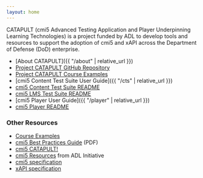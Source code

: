 ```yaml
---
layout: home
---
```

<!--
    Copyright 2021 Rustici Software

    Licensed under the Apache License, Version 2.0 (the "License");
    you may not use this file except in compliance with the License.
    You may obtain a copy of the License at

        http://www.apache.org/licenses/LICENSE-2.0

    Unless required by applicable law or agreed to in writing, software
    distributed under the License is distributed on an "AS IS" BASIS,
    WITHOUT WARRANTIES OR CONDITIONS OF ANY KIND, either express or implied.
    See the License for the specific language governing permissions and
    limitations under the License.
-->

CATAPULT (cmi5 Advanced Testing Application and Player Underpinning Learning Technologies) is a project funded by ADL
to develop tools and resources to support the adoption of cmi5 and xAPI across the Department of Defense (DoD)
enterprise.

* [About CATAPULT]({{ "/about" | relative_url }})
* [Project CATAPULT GitHub Repository](https://github.com/adlnet/CATAPULT)
* [Project CATAPULT Course Examples](https://github.com/adlnet/CATAPULT/tree/main/course_examples)
* [cmi5 Content Test Suite User Guide]({{ "/cts" | relative_url }})
* [cmi5 Content Test Suite README](https://github.com/adlnet/CATAPULT/blob/main/cts/README.md)
* [cmi5 LMS Test Suite README](https://github.com/adlnet/CATAPULT/blob/main/lts/README.md)
* [cmi5 Player User Guide]({{ "/player" | relative_url }})
* [cmi5 Player README](https://github.com/adlnet/CATAPULT/blob/main/player/README.md)

### Other Resources

* [Course Examples](https://github.com/adlnet/CATAPULT/tree/main/course_examples)
* [cmi5 Best Practices Guide](https://adlnet.gov/assets/uploads/cmi5%20Best%20Practices%20Guide%20-%20From%20Conception%20to%20Conformance.pdf) (PDF)
* [cmi5 CATAPULT!](https://adlnet.gov/projects/cmi5-CATAPULT/)
* [cmi5 Resources](https://www.adlnet.gov/resources/cmi5-resources/) from ADL Initiative
* [cmi5 specification](https://aicc.github.io/CMI-5_Spec_Current/)
* [xAPI specification](https://github.com/adlnet/xAPI-Spec)
